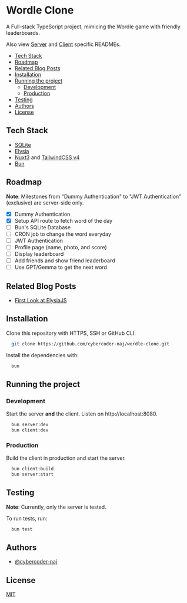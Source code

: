 # Wordle Clone

A Full-stack TypeScript project, mimicing the Wordle game with friendly leaderboards.

Also view [Server](./src-server/README.md) and [Client](./src-client/README.md) specific READMEs.

- [Tech Stack](#tech-stack)
- [Roadmap](#roadmap)
- [Related Blog Posts](#related-blog-posts)
- [Installation](#installation)
- [Running the project](#running-the-project)
  - [Development](#development)
  - [Production](#production)
- [Testing](#testing)
- [Authors](#authors)
- [License](#license)

## Tech Stack

- [SQLite](https://bun.sh/docs/api/sqlite)
- [Elysia](https://elysiajs.com/)
- [Nuxt3](https://nuxt.com) and  [TailwindCSS v4](https://tailwindcss.com/blog/tailwindcss-v4-alpha)
- [Bun](https://bun.sh)

## Roadmap

**Note**: Milestones from "Dummy Authentication" to "JWT Authentication" (exclusive) are server-side only.

- [x] Dummy Authentication 
- [x] Setup API route to fetch word of the day
- [ ] Bun's SQLite Database
- [ ] CRON job to change the word everyday
- [ ] JWT Authentication
- [ ] Profile page (name, photo, and score)
- [ ] Display leaderboard
- [ ] Add friends and show friend leaderboard
- [ ] Use GPT/Gemma to get the next word

## Related Blog Posts

- [First Look at ElysiaJS](https://medium.com/codex/first-look-at-elysiajs-84ecf1bc8b38)

## Installation

Clone this repository with HTTPS, SSH or GitHub CLI.

```bash
  git clone https://github.com/cybercoder-naj/wordle-clone.git
```

Install the dependencies with:

```bash
  bun
```

## Running the project

### Development 

Start the server **and** the client. Listen on http://localhost:8080.

```bash
  bun server:dev
  bun client:dev
```

### Production

Build the client in production and start the server.

```bash
  bun client:build
  bun server:start
```

## Testing

**Note**: Currently, only the server is tested.

To run tests, run:

```bash
  bun test
```

## Authors

- [@cybercoder-naj](https://github.com/cybercoder-naj)

## License

[MIT](./LICENSE)

